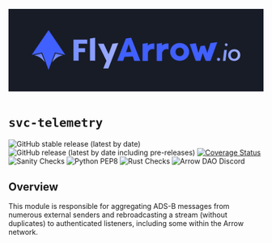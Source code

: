 ![Arrow Banner](https://github.com/Arrow-air/tf-github/raw/main/src/templates/doc-banner-services.png)

# `svc-telemetry`

![GitHub stable release (latest by date)](https://img.shields.io/github/v/release/Arrow-air/svc-telemetry?sort=semver&color=green) ![GitHub release (latest by date including pre-releases)](https://img.shields.io/github/v/release/Arrow-air/svc-telemetry?include_prereleases) [![Coverage Status](https://coveralls.io/repos/github/Arrow-air/svc-telemetry/badge.svg?branch=develop)](https://coveralls.io/github/Arrow-air/svc-telemetry)
![Sanity Checks](https://github.com/arrow-air/svc-telemetry/actions/workflows/sanity_checks.yml/badge.svg?branch=develop) ![Python PEP8](https://github.com/arrow-air/svc-telemetry/actions/workflows/python_ci.yml/badge.svg?branch=develop) ![Rust Checks](https://github.com/arrow-air/svc-telemetry/actions/workflows/rust_ci.yml/badge.svg?branch=develop) 
![Arrow DAO Discord](https://img.shields.io/discord/853833144037277726?style=plastic)

## Overview

This module is responsible for aggregating ADS-B messages from numerous external senders and rebroadcasting a stream (without duplicates) to authenticated listeners, including some within the Arrow network.
